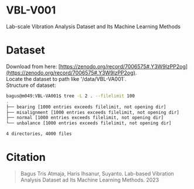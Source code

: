 # VBL-V001
Lab-scale Vibration Analysis Dataset and Its Machine Learning Methods


# Dataset
Download from here: [https://zenodo.org/record/7006575#.Y3W9lzPP2og](https://zenodo.org/record/7006575#.Y3W9lzPP2og).  
Locate the dataset to path like '/data/VBL-VA001`.  
Structure of dataset:  
```bash
bagus@m049:VBL-VA001$ tree -L 2 . --filelimit 100
.
├── bearing [1000 entries exceeds filelimit, not opening dir]
├── misalignment [1000 entries exceeds filelimit, not opening dir]
├── normal [1000 entries exceeds filelimit, not opening dir]
└── unbalance [1000 entries exceeds filelimit, not opening dir]

4 directories, 4000 files
```

# Citation
> Bagus Tris Atmaja, Haris Ihsanur, Suyanto. Lab-based Vibration Analysis Dataset ad Its Machine Learning Methods. 2023

